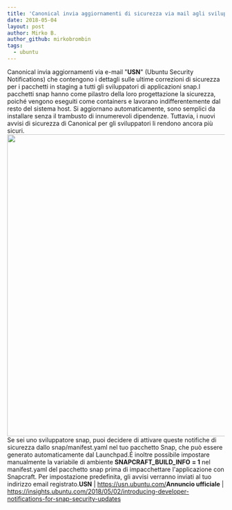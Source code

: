 ```yaml
---
title: 'Canonical invia aggiornamenti di sicurezza via mail agli sviluppatori snap'
date: 2018-05-04
layout: post
author: Mirko B.
author_github: mirkobrombin
tags:
  - ubuntu
---
```

Canonical invia aggiornamenti via e-mail "<strong>USN</strong>" (Ubuntu Security Notifications) che contengono i dettagli sulle ultime correzioni di sicurezza per i pacchetti in staging a tutti gli sviluppatori di applicazioni snap.I pacchetti snap hanno come pilastro della loro progettazione la sicurezza, poiché vengono eseguiti come containers e lavorano indifferentemente dal resto del sistema host. Si aggiornano automaticamente, sono semplici da installare senza il trambusto di innumerevoli dipendenze. Tuttavia, i nuovi avvisi di sicurezza di Canonical per gli sviluppatori li rendono ancora più sicuri.<a href="https://linuxhub.it/wordpress/wp-content/uploads/2018/05/Snap-USN-Notification4.png"><img class="aligncenter size-full wp-image-4660 size-full wp-image-390" src="https://linuxhub.it/wordpress/wp-content/uploads/2018/05/Snap-USN-Notification4.png" alt="" width="883" height="698" /></a>Se sei uno sviluppatore snap, puoi decidere di attivare queste notifiche di sicurezza dallo snap/manifest.yaml nel tuo pacchetto Snap, che può essere generato automaticamente dal Launchpad.É inoltre possibile impostare manualmente la variabile di ambiente <strong>SNAPCRAFT_BUILD_INFO</strong> <strong>= 1</strong> nel manifest.yaml del pacchetto snap prima di impacchettare l'applicazione con Snapcraft. Per impostazione predefinita, gli avvisi verranno inviati al tuo indirizzo email registrato.<strong>USN</strong> | <a href="https://usn.ubuntu.com/">https://usn.ubuntu.com/</a><strong>Annuncio ufficiale</strong> | <a href="https://insights.ubuntu.com/2018/05/02/introducing-developer-notifications-for-snap-security-updates">https://insights.ubuntu.com/2018/05/02/introducing-developer-notifications-for-snap-security-updates</a>